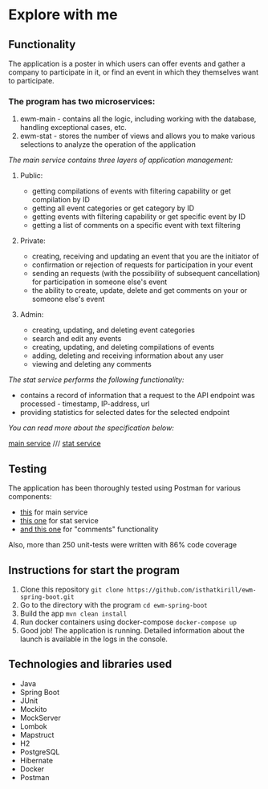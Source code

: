 # Explore with me

## Functionality

The application is a poster in which users can offer events and gather a company to participate in it, or find an event in which they themselves want to participate.

### The program has two microservices:

1. ewm-main - contains all the logic, including working with the database, handling exceptional cases, etc.
2. ewm-stat - stores the number of views and allows you to make various selections to analyze the operation of the application

_The main service contains three layers of application management:_

1. Public:

   - getting compilations of events with filtering capability or get compilation by ID
   - getting all event categories or get category by ID
   - getting events with filtering capability or get specific event by ID
   - getting a list of comments on a specific event with text filtering

2. Private:

   - creating, receiving and updating an event that you are the initiator of
   - confirmation or rejection of requests for participation in your event
   - sending an requests (with the possibility of subsequent cancellation) for participation in someone else's event
   - the ability to create, update, delete and get comments on your or someone else's event

3. Admin:

   - creating, updating, and deleting event categories
   - search and edit any events
   - creating, updating, and deleting compilations of events
   - adding, deleting and receiving information about any user
   - viewing and deleting any comments

_The stat service performs the following functionality:_

- contains a record of information that a request to the API endpoint was processed - timestamp, IP-address, url
- providing statistics for selected dates for the selected endpoint

_You can read more about the specification below:_

[main service](https://github.com/isthatkirill/ewm-spring-boot/blob/main/ewm-main-service-spec.json) /// [stat service](https://github.com/isthatkirill/ewm-spring-boot/blob/main/ewm-stats-service-spec.json)

## Testing

The application has been thoroughly tested using Postman for various components:

- [this](https://github.com/isthatkirill/ewm-spring-boot/blob/main/postman/ewm-main-service.json) for main service
- [this one](https://github.com/isthatkirill/ewm-spring-boot/blob/main/postman/ewm-stat-service.json) for stat service
- [and this one](https://github.com/isthatkirill/ewm-spring-boot/blob/main/postman/feature.json) for "comments" functionality

Also, more than 250 unit-tests were written with 86% code coverage

## Instructions for start the program

1. Clone this repository
   `git clone https://github.com/isthatkirill/ewm-spring-boot.git`
2. Go to the directory with the program
   `cd ewm-spring-boot`
3. Build the app
   `mvn clean install`
4. Run docker containers using docker-compose
   `docker-compose up`
5. Good job! The application is running. Detailed information about the launch is available in the logs in the console.

## Technologies and libraries used

- Java
- Spring Boot
- JUnit
- Mockito
- MockServer
- Lombok
- Mapstruct
- H2
- PostgreSQL
- Hibernate
- Docker
- Postman
